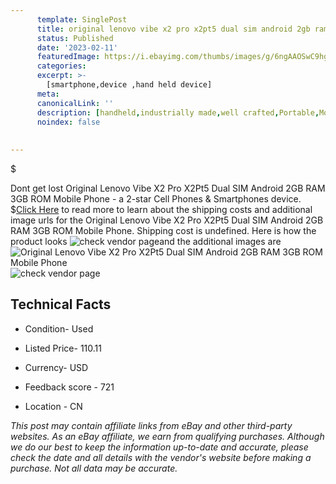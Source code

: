 ```yaml
---
      template: SinglePost
      title: original lenovo vibe x2 pro x2pt5 dual sim android 2gb ram 3gb rom mobile phone
      status: Published
      date: '2023-02-11'
      featuredImage: https://i.ebayimg.com/thumbs/images/g/6ngAAOSwC9hgrcXE/s-l225.jpg
      categories: 
      excerpt: >-
        [smartphone,device ,hand held device]
      meta:
      canonicalLink: ''
      description: [handheld,industrially made,well crafted,Portable,Mobile,Compact,Convenient,Lightweight,Maneuverable,Man-portable,Miniature,Carriable,Hand-held,Light,Holdable,Transportable,Mobile device,Pocket-sized,On-the-go,Wireless,Cordless,Compact size,Convenient size, smartphone,device ,hand held device]
      noindex: false
      
        
---
```

$

Dont get lost  Original Lenovo Vibe X2 Pro X2Pt5 Dual SIM Android 2GB RAM 3GB ROM Mobile Phone - a 2-star Cell Phones & Smartphones device.
$[Click Here](https://www.ebay.com/itm/274992454512?hash=item4006d3db70%3Ag%3A6ngAAOSwC9hgrcXE&mkevt=1&mkcid=1&mkrid=711-53200-19255-0&campid=%253CePNCampaignId%253E&customid=%253CreferenceId%253E&toolid=10049) to read more to learn about the shipping costs and additional image urls for the Original Lenovo Vibe X2 Pro X2Pt5 Dual SIM Android 2GB RAM 3GB ROM Mobile Phone. Shipping cost is undefined. Here is how the product looks ![check vendor page](https://i.ebayimg.com/thumbs/images/g/6ngAAOSwC9hgrcXE/s-l225.jpg)and the additional images are![Original Lenovo Vibe X2 Pro X2Pt5 Dual SIM Android 2GB RAM 3GB ROM Mobile Phone](https://i.ebayimg.com/images/g/6ngAAOSwC9hgrcXE/s-l1200.jpg)![check vendor page](https://origin-galleryplus.ebayimg.com/ws/web/274992454512_2_0_1/225x225.jpg,https://origin-galleryplus.ebayimg.com/ws/web/274992454512_3_0_1/225x225.jpg,https://origin-galleryplus.ebayimg.com/ws/web/274992454512_4_0_1/225x225.jpg,https://origin-galleryplus.ebayimg.com/ws/web/274992454512_5_0_1/225x225.jpg,https://origin-galleryplus.ebayimg.com/ws/web/274992454512_6_0_1/225x225.jpg)



 ## Technical Facts 



     
      

 - Condition- Used 


      

 - Listed Price- 110.11 


      

 - Currency- USD 


      

 - Feedback score - 721 


      

 - Location - CN 


      
      

 *_This post may contain affiliate links from eBay and other third-party websites. As an eBay affiliate, we earn from qualifying purchases. Although we do our best to keep the information up-to-date and accurate, please check the date and all details with the vendor's website before making a purchase. Not all data may be accurate._*






